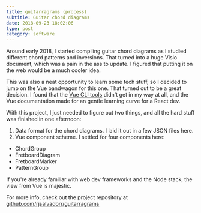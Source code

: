 ```yaml
---
title: guitarragrams (process)
subtitle: Guitar chord diagrams
date: 2018-09-23 18:02:06
type: post
category: software
---
```


Around early 2018, I started compiling guitar chord diagrams as I studied different chord patterns and inversions. That turned into a huge Visio document, which was a pain in the ass to update. I figured that putting it on the web would be a much cooler idea.

<!-- more -->

This was also a neat opportunity to learn some tech stuff, so I decided to jump on the Vue bandwagon for this one. That turned out to be a great decision. I found that the [Vue CLI tools](https://cli.vuejs.org/guide/creating-a-project.html) didn't get in my way at all, and the Vue documentation made for an gentle learning curve for a React dev.

With this project, I just needed to figure out two things, and all the hard stuff was finished in one afternoon:

1. Data format for the chord diagrams. I laid it out in a few JSON files here.
1. Vue component scheme. I settled for four components here:
  + ChordGroup
  + FretboardDiagram
  + FretboardMarker
  + PatternGroup

If you're already familiar with web dev frameworks and the Node stack, the view from Vue is majestic.

For more info, check out the project repository at [github.com/rjsalvadorr/guitarragrams](https://github.com/rjsalvadorr/guitarragrams)
